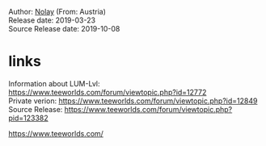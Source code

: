 
Author: [Nolay](https://www.teeworlds.com/forum/profile.php?id=133582) (From: Austria)   
Release date: 2019-03-23  
Source Release date: 2019-10-08   
# links
Information about LUM-Lvl: https://www.teeworlds.com/forum/viewtopic.php?id=12772  
Private verion: https://www.teeworlds.com/forum/viewtopic.php?id=12849   
Source Release:  https://www.teeworlds.com/forum/viewtopic.php?pid=123382   


https://www.teeworlds.com/

